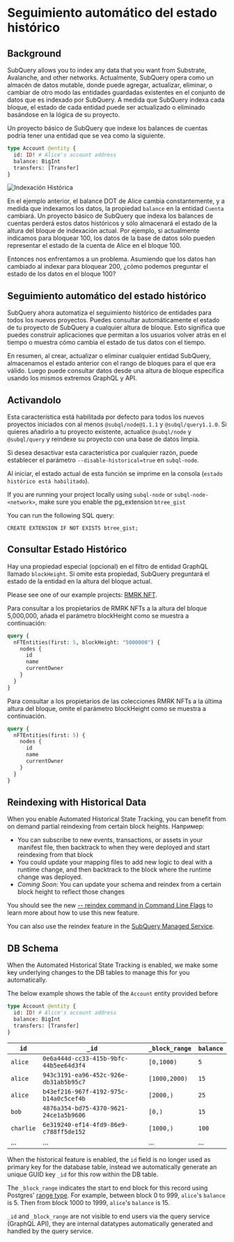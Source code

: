 # Seguimiento automático del estado histórico

## Background

SubQuery allows you to index any data that you want from Substrate, Avalanche, and other networks. Actualmente, SubQuery opera como un almacén de datos mutable, donde puede agregar, actualizar, eliminar, o cambiar de otro modo las entidades guardadas existentes en el conjunto de datos que es indexado por SubQuery. A medida que SubQuery indexa cada bloque, el estado de cada entidad puede ser actualizado o eliminado basándose en la lógica de su proyecto.

Un proyecto básico de SubQuery que indexe los balances de cuentas podría tener una entidad que se vea como la siguiente.

```graphql
type Account @entity {
  id: ID! # Alice's account address
  balance: BigInt
  transfers: [Transfer]
}
```

![Indexación Histórica](/assets/img/historic_indexing.png
)

En el ejemplo anterior, el balance DOT de Alice cambia constantemente, y a medida que indexamos los datos, la propiedad `balance` en la entidad `Cuenta` cambiará. Un proyecto básico de SubQuery que indexa los balances de cuentas perderá estos datos históricos y sólo almacenará el estado de la altura del bloque de indexación actual. Por ejemplo, si actualmente indicamos para bloquear 100, los datos de la base de datos sólo pueden representar el estado de la cuenta de Alice en el bloque 100.

Entonces nos enfrentamos a un problema. Asumiendo que los datos han cambiado al indexar para bloquear 200, ¿cómo podemos preguntar el estado de los datos en el bloque 100?

## Seguimiento automático del estado histórico

SubQuery ahora automatiza el seguimiento histórico de entidades para todos los nuevos proyectos. Puedes consultar automáticamente el estado de tu proyecto de SubQuery a cualquier altura de bloque. Esto significa que puedes construir aplicaciones que permitan a los usuarios volver atrás en el tiempo o muestra cómo cambia el estado de tus datos con el tiempo.

En resumen, al crear, actualizar o eliminar cualquier entidad SubQuery, almacenamos el estado anterior con el rango de bloques para el que era válido. Luego puede consultar datos desde una altura de bloque específica usando los mismos extremos GraphQL y API.

## Activandolo

Esta característica está habilitada por defecto para todos los nuevos proyectos iniciados con al menos `@subql/node@1.1.1` y `@subql/query1.1.0`. Si quieres añadirlo a tu proyecto existente, actualice `@subql/node` y `@subql/query` y reindexe su proyecto con una base de datos limpia.

Si desea desactivar esta característica por cualquier razón, puede establecer el parámetro `--disable-historical=true` en `subql-node`.

Al iniciar, el estado actual de esta función se imprime en la consola (`estado histórico está habilitado`).

If you are running your project locally using `subql-node` or `subql-node-<network>`, make sure you enable the pg_extension `btree_gist`

You can run the following SQL query:

```shell
CREATE EXTENSION IF NOT EXISTS btree_gist;
```

## Consultar Estado Histórico

Hay una propiedad especial (opcional) en el filtro de entidad GraphQL llamado `blockHeight`. Si omite esta propiedad, SubQuery preguntará el estado de la entidad en la altura del bloque actual.

Please see one of our example projects: [RMRK NFT](https://github.com/subquery/tutorial-rmrk-nft).

Para consultar a los propietarios de RMRK NFTs a la altura del bloque 5,000,000, añada el parámetro blockHeight como se muestra a continuación:

```graphql
query {
  nFTEntities(first: 5, blockHeight: "5000000") {
    nodes {
      id
      name
      currentOwner
    }
  }
}
```

Para consultar a los propietarios de las colecciones RMRK NFTs a la última altura del bloque, omite el parámetro blockHeight como se muestra a continuación.

```graphql
query {
  nFTEntities(first: 5) {
    nodes {
      id
      name
      currentOwner
    }
  }
}
```

## Reindexing with Historical Data

When you enable Automated Historical State Tracking, you can benefit from on demand partial reindexing from certain block heights. Например:

- You can subscribe to new events, transactions, or assets in your manifest file, then backtrack to when they were deployed and start reindexing from that block
- You could update your mapping files to add new logic to deal with a runtime change, and then backtrack to the block where the runtime change was deployed.
- _Coming Soon:_ You can update your schema and reindex from a certain block height to reflect those changes

You should see the new [-- reindex command in Command Line Flags](./references.md#reindex) to learn more about how to use this new feature.

You can also use the reindex feature in the [SubQuery Managed Service](https://managedservice.subquery.network).

## DB Schema

When the Automated Historical State Tracking is enabled, we make some key underlying changes to the DB tables to manage this for you automatically.

The below example shows the table of the `Account` entity provided before

```graphql
type Account @entity {
  id: ID! # Alice's account address
  balance: BigInt
  transfers: [Transfer]
}
```

| `id`      | `_id`                                  | `_block_range` | `balance` |
| --------- | -------------------------------------- | -------------- | --------- |
| `alice`   | `0e6a444d-cc33-415b-9bfc-44b5ee64d3f4` | `[0,1000)`     | `5`       |
| `alice`   | `943c3191-ea96-452c-926e-db31ab5b95c7` | `[1000,2000)`  | `15`      |
| `alice`   | `b43ef216-967f-4192-975c-b14a0c5cef4b` | `[2000,)`      | `25`      |
| `bob`     | `4876a354-bd75-4370-9621-24ce1a5b9606` | `[0,)`         | `15`      |
| `charlie` | `6e319240-ef14-4fd9-86e9-c788ff5de152` | `[1000,)`      | `100`     |
| ...       | ...                                    | ...            | ...       |

When the historical feature is enabled, the `id` field is no longer used as primary key for the database table, instead we automatically generate an unique GUID key `_id` for this row within the DB table.

The `_block_range` indicates the start to end block for this record using Postgres' [range type](https://www.postgresql.org/docs/current/rangetypes.html). For example, between block 0 to 999, `alice`'s `balance` is 5. Then from block 1000 to 1999, `alice`'s `balance` is 15.

`_id` and `_block_range` are not visible to end users via the query service (GraphQL API), they are internal datatypes automatically generated and handled by the query service.
